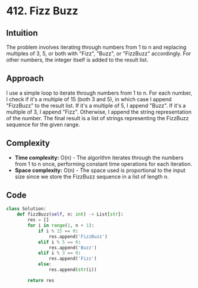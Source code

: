 # 412. Fizz Buzz
## Intuition
The problem involves iterating through numbers from 1 to n and replacing multiples of 3, 5, or both with "Fizz", "Buzz", or "FizzBuzz" accordingly. For other numbers, the integer itself is added to the result list.

## Approach
I use a simple loop to iterate through numbers from 1 to n. For each number, I check if it's a multiple of 15 (both 3 and 5), in which case I append "FizzBuzz" to the result list. If it's a multiple of 5, I append "Buzz". If it's a multiple of 3, I append "Fizz". Otherwise, I append the string representation of the number. The final result is a list of strings representing the FizzBuzz sequence for the given range.

## Complexity
- **Time complexity:** O(n) - The algorithm iterates through the numbers from 1 to n once, performing constant time operations for each iteration.
- **Space complexity:** O(n) - The space used is proportional to the input size since we store the FizzBuzz sequence in a list of length n.

## Code
```python
class Solution:
    def fizzBuzz(self, n: int) -> List[str]:
        res = []
        for i in range(1, n + 1):
            if i % 15 == 0:
                res.append('FizzBuzz')
            elif i % 5 == 0:
                res.append('Buzz')
            elif i % 3 == 0:
                res.append('Fizz')
            else:
                res.append(str(i))

        return res
